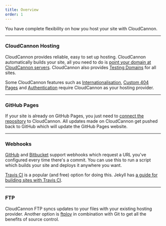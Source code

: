 ```yaml
---
title: Overview
order: 1
---
```


You have complete flexibility on how you host your site with CloudCannon.

---

### CloudCannon Hosting

CloudCannon provides reliable, easy to set up hosting. CloudCannon automatically builds your site, all you need to do is [point your domain at CloudCannon servers](/domains/custom-domains/). CloudCannon also provides [Testing Domains](/domains/testing-domains/) for all sites.

Some CloudCannon features such as [Internationalisation](/i18n/internationalisation/), [Custom 404 Pages](/hosting/custom-404-page/) and [Authentication](/authentication/none/) require CloudCannon as your hosting provider.

---

### GitHub Pages

If your site is already on GitHub Pages, you just need to [connect the repository](/syncing/github/) to CloudCannon. All updates made on CloudCannon get pushed back to GitHub which will update the GitHub Pages website.

---

### Webhooks

[GitHub](https://developer.github.com/webhooks/) and [Bitbucket](https://confluence.atlassian.com/display/BITBUCKET/Manage+Webhooks) support webhooks which request a URL you've configured every time there's a commit. You can use this to run a script which builds your site and deploys it anywhere you want.

[Travis CI](https://travis-ci.org/) is a popular (and free) option for doing this. Jekyll has [a guide for building sites with Travis CI](http://jekyllrb.com/docs/continuous-integration/).

---

### FTP

CloudCannon FTP syncs updates to your files with your existing hosting provider. Another option is [ftploy](https://ftploy.com/) in combination with Git to get all the benefits of source control.
